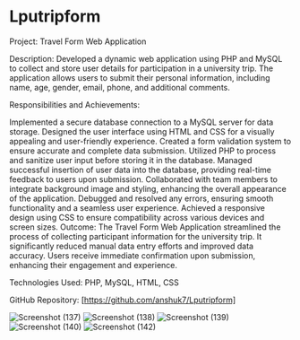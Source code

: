 # Lputripform
Project: Travel Form Web Application

Description:
Developed a dynamic web application using PHP and MySQL to collect and store user details for participation in a university trip. The application allows users to submit their personal information, including name, age, gender, email, phone, and additional comments.

Responsibilities and Achievements:

Implemented a secure database connection to a MySQL server for data storage.
Designed the user interface using HTML and CSS for a visually appealing and user-friendly experience.
Created a form validation system to ensure accurate and complete data submission.
Utilized PHP to process and sanitize user input before storing it in the database.
Managed successful insertion of user data into the database, providing real-time feedback to users upon submission.
Collaborated with team members to integrate background image and styling, enhancing the overall appearance of the application.
Debugged and resolved any errors, ensuring smooth functionality and a seamless user experience.
Achieved a responsive design using CSS to ensure compatibility across various devices and screen sizes.
Outcome:
The Travel Form Web Application streamlined the process of collecting participant information for the university trip. It significantly reduced manual data entry efforts and improved data accuracy. Users receive immediate confirmation upon submission, enhancing their engagement and experience.

Technologies Used:
PHP, MySQL, HTML, CSS

GitHub Repository:
[https://github.com/anshuk7/Lputripform]



![Screenshot (137)](https://github.com/anshuk7/Lputripform/assets/82932368/106e53b2-5676-4542-8aa9-d9dc56fa2080)
![Screenshot (138)](https://github.com/anshuk7/Lputripform/assets/82932368/eda87c86-27fb-4070-9035-178896b1fe37)
![Screenshot (139)](https://github.com/anshuk7/Lputripform/assets/82932368/a128ab12-819e-40b7-88de-a75cec0d00ea)
![Screenshot (140)](https://github.com/anshuk7/Lputripform/assets/82932368/257a2763-27f8-4211-ac51-657e6ceffa02)
![Screenshot (142)](https://github.com/anshuk7/Lputripform/assets/82932368/e53629c3-50f7-4af9-948d-06c64f2e5f17)
